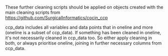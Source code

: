 These further cleaning scripts should be applied on objects created with the main cleaning scripts from https://github.com/SurgicalInformatics/cocin_ccp

ccp_data includes all variables and data points that in oneline and more (oneline is a subset of ccp_data). If something has been cleaned in oneline, it's not necessarily cleaned in ccp_data too. So either apply cleaning in both, or always prioritise oneline, joining in further necessary columns from ccp_data.

